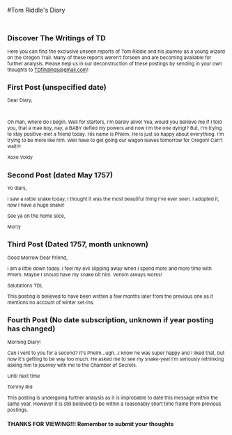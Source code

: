 #Tom Riddle's Diary
<DOCTYPE file>
    <html>
        <head>
        <meta name="viewport" content="width=device-width, minimum-scale=0.1">
        <h3><title>Tommy wants to say HI to YOU!</title></h3>
        </head>
        <body>
        <img src="http://cdn.makeagif.com/media/10-06-2015/6ghWG6.gif" alt=""></a><div style="font-size:11px;">
        <body>
            <h2>Discover The Writings of TD</h2>
                <p>
                    Here you can find the exclusive unseen reports of Tom Riddle and his journey as a young wizard on the Oregon Trail. Many of these reports weren't forseen and are becoming available for further analysis. Please help us in our deconstruction of these postings by sending in your own thoughts to TDfindings@gmail.com!  
                </p>
            <h2> First Post (unspecified date) </h2>
                <p>
                Dear Diary,
                </P>    
                <p> Oh man, where do I begin. Well for starters, I'm barely alive! Yea, would you bellieve me if I told you, that a mae boy, nay, a BABY defied my powers and now I'm the one dying!? But, I'm trying to stay positive-met a friend today. His name is Phlem. He is just so happy about everything. I'm trying to be more like him. Well have to get going our wagon leaves tomorrow for Oregon! Can't wait!!!
                </p>
                <p>
                Xoxo Voldy
                </p>
            <h2> Second Post (dated May 1757)</h2>
                <p>
                    Yo diars,
                </p>
                <p>
                    I saw a rattle snake today, I thought it was the most beautiful thing I've ever seen. I adopted it, now I have a huge snake!
                </p>
                <p>
                See ya on the home slice,
                </p>
                <p>
                Morty
                </p>
            <h2> Third Post (Dated 1757, month unknown) </h2>
                <p>
                Good Morrow Dear Friend,
                </p>
                <p>
                I am a little down today. I feel my evil slipping away when I spend more and more time with Phlem. Maybe I should have my snake bit him. Venom always works!
                </p>
                <p>
                Salutations TDL
                </P>
                <p>
                This posting is believed to have been written a few months later from the previous one as it mentions no account of winter set-ins. 
                </p>
            <h2> Fourth Post (No date subscription, unknown if year posting has changed) </h2>
                <p>
                Morning Diary!
                </p>
                <p>
                Can I vent to you for a second? It's Phelm...ugh...I know he was super happy and I liked that, but now it's getting to be way too much. He asked me to see my snake-yea! I'm seriously rethinking asking him to journey with me to the Chamber of Secrets.
                </p>
                <p>
                Until next time
                </p>
                <p>
                Tommy Rid
                </p>
                <p>
                This posting is undergoing further analysis as it is improbable to date this message within the same year. However it is still believed to be within a reasonably short time frame from previous postings.
                <h3>
                THANKS FOR VIEWING!!! Remember to submit your thoughts<strong>
                </h3>
            </body>
        </html>
